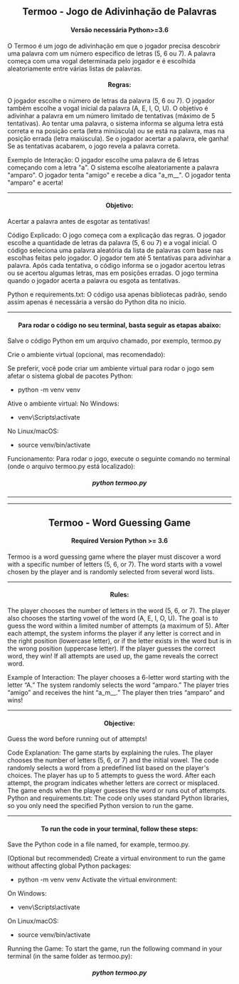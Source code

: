 <h2 align="center"> Termoo - Jogo de Adivinhação de Palavras </h2>

<h4 align="center"> Versão necessária Python>=3.6 </h4>
O Termoo é um jogo de adivinhação em que o jogador precisa descobrir uma palavra com um número específico de letras (5, 6 ou 7). 
A palavra começa com uma vogal determinada pelo jogador e é escolhida aleatoriamente entre várias listas de palavras.

<h4 align="center"> Regras: </h4>

O jogador escolhe o número de letras da palavra (5, 6 ou 7).
O jogador também escolhe a vogal inicial da palavra (A, E, I, O, U).
O objetivo é adivinhar a palavra em um número limitado de tentativas (máximo de 5 tentativas).
Ao tentar uma palavra, o sistema informa se alguma letra está correta e na posição certa (letra minúscula) ou se está na palavra,
mas na posição errada (letra maiúscula).
Se o jogador acertar a palavra, ele ganha! Se as tentativas acabarem, o jogo revela a palavra correta.

Exemplo de Interação:
O jogador escolhe uma palavra de 6 letras começando com a letra "a".
O sistema escolhe aleatoriamente a palavra "amparo".
O jogador tenta "amigo" e recebe a dica "a_m__".
O jogador tenta "amparo" e acerta!

---
<h4 align="center"> Objetivo: </h4>

Acertar a palavra antes de esgotar as tentativas!

Código Explicado:
O jogo começa com a explicação das regras.
O jogador escolhe a quantidade de letras da palavra (5, 6 ou 7) e a vogal inicial.
O código seleciona uma palavra aleatória da lista de palavras com base nas escolhas feitas pelo jogador.
O jogador tem até 5 tentativas para adivinhar a palavra.
Após cada tentativa, o código informa se o jogador acertou letras ou se acertou algumas letras, mas em posições erradas.
O jogo termina quando o jogador acerta a palavra ou esgota as tentativas.

Python e requirements.txt:
O código usa apenas bibliotecas padrão, sendo assim apenas é necessária a versão do Python dita no inicio.

---
<h4 align="center"> Para rodar o código no seu terminal, basta seguir as etapas abaixo: </h4>

Salve o código Python em um arquivo chamado, por exemplo, termoo.py

Crie o ambiente virtual (opcional, mas recomendado):

Se preferir, você pode criar um ambiente virtual para rodar o jogo sem afetar o sistema global de pacotes Python:

- python -m venv venv

Ative o ambiente virtual:
No Windows:
- venv\Scripts\activate

No Linux/macOS:
- source venv/bin/activate

Funcionamento:
Para rodar o jogo, execute o seguinte comando no terminal (onde o arquivo termoo.py está localizado):
<h5 align="center"> python termoo.py </h5>


---





---

<h2 align="center"> Termoo - Word Guessing Game </h2>

<h4 align="center"> Required Version Python >= 3.6 </h4>
Termoo is a word guessing game where the player must discover a word with a specific number of letters (5, 6, or 7).
The word starts with a vowel chosen by the player and is randomly selected from several word lists.

---
<h4 align="center"> Rules: </h4>
The player chooses the number of letters in the word (5, 6, or 7).
The player also chooses the starting vowel of the word (A, E, I, O, U).
The goal is to guess the word within a limited number of attempts (a maximum of 5).
After each attempt, the system informs the player if any letter is correct and in the right position (lowercase letter), or if the letter exists in the word but is in the wrong position (uppercase letter).
If the player guesses the correct word, they win! If all attempts are used up, the game reveals the correct word.

Example of Interaction:
The player chooses a 6-letter word starting with the letter “A.”
The system randomly selects the word “amparo.”
The player tries “amigo” and receives the hint “a_m__.”
The player then tries “amparo” and wins!

---
<h4 align="center"> Objective: </h4>
Guess the word before running out of attempts!

Code Explanation:
The game starts by explaining the rules.
The player chooses the number of letters (5, 6, or 7) and the initial vowel.
The code randomly selects a word from a predefined list based on the player's choices.
The player has up to 5 attempts to guess the word.
After each attempt, the program indicates whether letters are correct or misplaced.
The game ends when the player guesses the word or runs out of attempts.
Python and requirements.txt:
The code only uses standard Python libraries, so you only need the specified Python version to run the game.

---
<h4 align="center"> To run the code in your terminal, follow these steps: </h4>

Save the Python code in a file named, for example, termoo.py.

(Optional but recommended) Create a virtual environment to run the game without affecting global Python packages:

- python -m venv venv
Activate the virtual environment:

On Windows:
- venv\Scripts\activate

On Linux/macOS:
- source venv/bin/activate

Running the Game:
To start the game, run the following command in your terminal (in the same folder as termoo.py):

<h5 align="center"> python termoo.py </h5>

